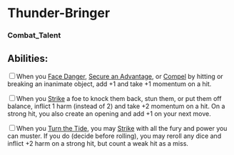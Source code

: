 # Thunder-Bringer
### Combat_Talent


## Abilities:
<input type="checkbox" />When you [Face Danger](ironsworn/moves/adventure/face_danger), [Secure an Advantage](ironsworn/moves/adventure/secure_an_advantage), or [Compel](ironsworn/moves/relationship/compel) by hitting or breaking an inanimate object, add +1 and take +1 momentum on a hit.

<input type="checkbox" />When you [Strike](ironsworn/moves/combat/strike) a foe to knock them back, stun them, or put them off balance, inflict 1 harm (instead of 2) and take +2 momentum on a hit. On a strong hit, you also create an opening and add +1 on your next move.

<input type="checkbox" />When you [Turn the Tide](ironsworn/moves/combat/turn_the_tide), you may [Strike](ironsworn/moves/combat/strike) with all the fury and power you can muster. If you do (decide before rolling), you may reroll any dice and inflict +2 harm on a strong hit, but count a weak hit as a miss.

